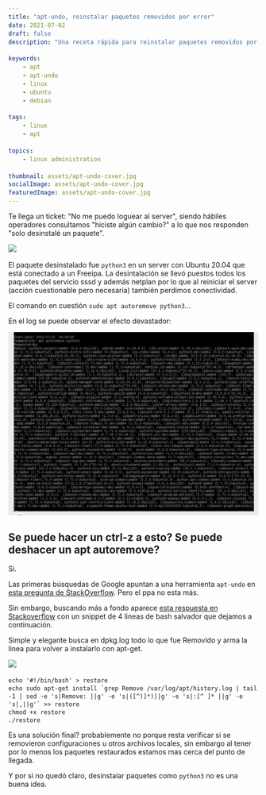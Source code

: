 ```yaml
---
title: "apt-undo, reinstalar paquetes removidos por error"
date: 2021-07-02
draft: false
description: "Una receta rápida para reinstalar paquetes removidos por error con apt."

keywords:
    - apt
    - apt-undo
    - linux
    - ubuntu
    - debian

tags:
    - linux
    - apt

topics:
    - linux administration

thumbnail: assets/apt-undo-cover.jpg
socialImage: assets/apt-undo-cover.jpg
featuredImage: assets/apt-undo-cover.jpg
---
```


Te llega un ticket: "No me puedo loguear al server", siendo hábiles operadores consultamos "hiciste algún cambio?" a lo que nos responden "solo desinstalé un paquete".

![](https://media.giphy.com/media/TEHn0Ly4cyvPBXPAjR/giphy.gif)

El paquete desinstalado fue `python3` en un server con Ubuntu 20.04 que está conectado a un Freeipa. La desintalación se llevó puestos todos los paquetes del servicio sssd y además netplan por lo que al reiniciar el server (acción cuestionable pero necesaria) también perdimos conectividad.

El comando en cuestión `sudo apt autoremove python3`... 

En el log se puede observar el efecto devastador:

![](assets/apt-undo-python3.png)

## Se puede hacer un ctrl-z a esto? Se puede deshacer un apt autoremove? 

Si.

Las primeras búsquedas de Google apuntan a una herramienta `apt-undo` en [esta pregunta de StackOverflow](https://askubuntu.com/questions/247549/is-it-possible-to-undo-an-apt-get-install-command). Pero el ppa no esta más.

Sin embargo, buscando más a fondo aparece [esta respuesta en Stackoverflow](https://serverfault.com/questions/380856/how-to-undo-apt-get-remove) con un snippet de 4 lineas de bash salvador que dejamos a continuación. 

Simple y elegante busca en dpkg.log todo lo que fue Removido y arma la linea para volver a instalarlo con apt-get.

![](https://media.giphy.com/media/ugOMVsKh9pMWxji7w4/giphy.gif)

    echo '#!/bin/bash' > restore
    echo sudo apt-get install `grep Remove /var/log/apt/history.log | tail -1 | sed -e 's|Remove: ||g' -e 's|([^)]*)||g' -e 's|:[^ ]* ||g' -e 's|,||g'` >> restore
    chmod +x restore 
    ./restore

Es una solución final? probablemente no porque resta verificar si se removieron configuraciones u otros archivos locales, sin embargo al tener por lo menos los paquetes restaurados estamos mas cerca del punto de llegada.

Y por si no quedó claro, desinstalar paquetes como `python3` no es una buena idea.
